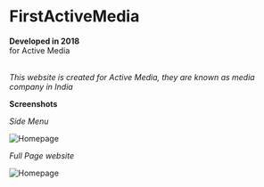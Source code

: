 # FirstActiveMedia

**Developed in 2018** <br />
for Active Media <br /><br />

*This website is created for Active Media, they are known as media company in India*<br />

**Screenshots**

_Side Menu_<br />

![Homepage](https://github.com/sahilachhava/ActiveMedia/blob/main/screenshots/menu.png)<br />

_Full Page website_<br />

![Homepage](https://github.com/sahilachhava/ActiveMedia/blob/main/screenshots/home.png)<br />
